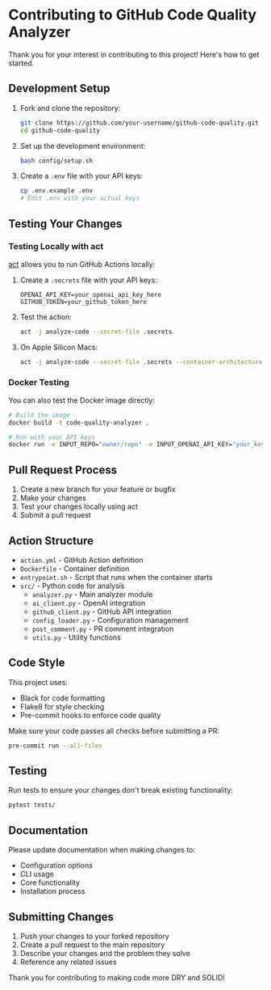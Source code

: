 # Contributing to GitHub Code Quality Analyzer

Thank you for your interest in contributing to this project! Here's how to get started.

## Development Setup

1. Fork and clone the repository:
   ```sh
   git clone https://github.com/your-username/github-code-quality.git
   cd github-code-quality
   ```

2. Set up the development environment:
   ```sh
   bash config/setup.sh
   ```

3. Create a `.env` file with your API keys:
   ```sh
   cp .env.example .env
   # Edit .env with your actual keys
   ```

## Testing Your Changes

### Testing Locally with act

[act](https://github.com/nektos/act) allows you to run GitHub Actions locally:

1. Create a `.secrets` file with your API keys:
   ```
   OPENAI_API_KEY=your_openai_api_key_here
   GITHUB_TOKEN=your_github_token_here
   ```

2. Test the action:
   ```sh
   act -j analyze-code --secret-file .secrets
   ```

3. On Apple Silicon Macs:
   ```sh
   act -j analyze-code --secret-file .secrets --container-architecture linux/amd64
   ```

### Docker Testing

You can also test the Docker image directly:

```bash
# Build the image
docker build -t code-quality-analyzer .

# Run with your API keys
docker run -e INPUT_REPO="owner/repo" -e INPUT_OPENAI_API_KEY="your_key" -e INPUT_GITHUB_TOKEN="your_token" code-quality-analyzer
```

## Pull Request Process

1. Create a new branch for your feature or bugfix
2. Make your changes
3. Test your changes locally using act
4. Submit a pull request

## Action Structure

- `action.yml` - GitHub Action definition
- `Dockerfile` - Container definition
- `entrypoint.sh` - Script that runs when the container starts
- `src/` - Python code for analysis
  - `analyzer.py` - Main analyzer module
  - `ai_client.py` - OpenAI integration
  - `github_client.py` - GitHub API integration
  - `config_loader.py` - Configuration management
  - `post_comment.py` - PR comment integration
  - `utils.py` - Utility functions

## Code Style

This project uses:
- Black for code formatting
- Flake8 for style checking
- Pre-commit hooks to enforce code quality

Make sure your code passes all checks before submitting a PR:
```sh
pre-commit run --all-files
```

## Testing

Run tests to ensure your changes don't break existing functionality:
```sh
pytest tests/
```

## Documentation

Please update documentation when making changes to:
- Configuration options
- CLI usage
- Core functionality
- Installation process

## Submitting Changes

1. Push your changes to your forked repository
2. Create a pull request to the main repository
3. Describe your changes and the problem they solve
4. Reference any related issues

Thank you for contributing to making code more DRY and SOLID!